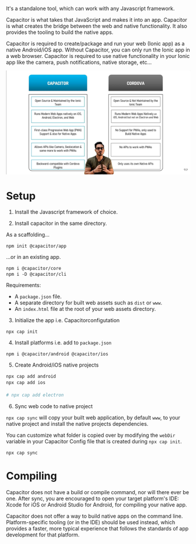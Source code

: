It's a standalone tool, which can work with any Javascript framework.

Capacitor is what takes that JavaScript and makes it into an app. Capacitor is what creates the bridge between the web and native functionality. It also provides the tooling to build the native apps.

Capacitor is required to create/package and run your web (Ionic app) as a native Android/iOS app. Without Capacitor, you can only run the Ionic app in a web browser. Capacitor is required to use native functionality in your Ionic app like the camera, push notifications, native storage, etc…

![](../pics/mobile/mobile_capacitorVScordova.jpg)

# Setup

1. Install the Javascript framework of choice.

2. Install capacitor in the same directory.

As a scaffolding...

```
npm init @capacitor/app
```

...or in an existing app.

```
npm i @capacitor/core
npm i -D @capacitor/cli
```

Requirements:

-   A `package.json` file.
-   A separate directory for built web assets such as `dist` or `www`.
-   An `index.html` file at the root of your web assets directory.

3. Initialize the app i.e. Capacitorconfigutation

```
npx cap init
```

4. Install platforms i.e. add to `package.json`

```
npm i @capacitor/android @capacitor/ios
```

5. Create Android/iOS native projects

```bash
npx cap add android
npx cap add ios

# npx cap add electron
```

6. Sync web code to native project

`npx cap sync` will copy your built web application, by default `www`, to your native project and install the native projects dependencies.

You can customize what folder is copied over by modifying the `webDir` variable in your Capacitor Config file that is created during `npx cap init`.

```
npx cap sync
```

# Compiling

Capacitor does not have a build or compile command, nor will there ever be one. After sync, you are encouraged to open your target platform's IDE: Xcode for iOS or Android Studio for Android, for compiling your native app.

Capacitor does not offer a way to build native apps on the command line. Platform-specific tooling (or in the IDE) should be used instead, which provides a faster, more typical experience that follows the standards of app development for that platform.
